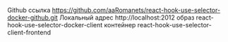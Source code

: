 Github ссылка https://github.com/aaRomanets/react-hook-use-selector-docker-github.git
Локальный адрес http://localhost:2012
образ react-hook-use-selector-docker-client
контейнер react-hook-use-selector-client-frontend